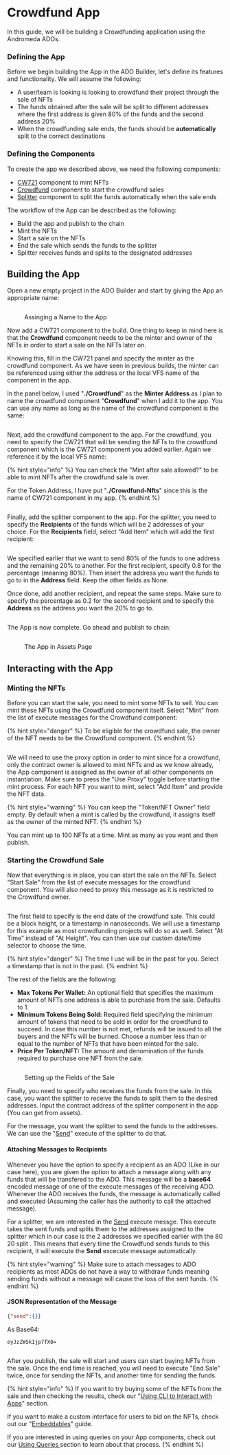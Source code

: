 # Crowdfund App

In this guide, we will be building a Crowdfunding application using the Andromeda ADOs.

### Defining the App

Before we begin building the App in the ADO Builder, let's define its features and functionality. We will assume the following:

* A user/team is looking is looking to crowdfund their project through the sale of NFTs
* The funds obtained after the sale will be split to different addresses where the first address is given 80% of the funds and the second address 20%
* When the crowdfunding sale ends, the funds should be **automatically** split to the correct destinations

### Defining the Components

To create the app we described above, we need the following components:

* [CW721](https://docs.andromedaprotocol.io/andromeda/andromeda-digital-objects/marketplace) component to mint NFTs
* [Crowdfund](https://docs.andromedaprotocol.io/andromeda/andromeda-digital-objects/crowdfund) component to start the crowdfund sales
* [Splitter](https://docs.andromedaprotocol.io/andromeda/andromeda-digital-objects/splitter) component to split the funds automatically when the sale ends

The workflow of the App can be described as the following:&#x20;

* Build the app and publish to the chain
* Mint the NFTs&#x20;
* Start a sale on the NFTs
* End the sale which sends the funds to the splitter
* Splitter receives funds and splits to the designated addresses

## Building the App

Open a new empty project in the ADO Builder and start by giving the App an appropriate name:

<figure><img src="../../.gitbook/assets/Screen Shot 2024-03-16 at 5.34.36 PM.png" alt=""><figcaption><p>Assinging a Name to the App</p></figcaption></figure>

Now add a CW721 component to the build. One thing to keep in mind here is that the **Crowdfund** component needs to be the minter and owner of the NFTs in order to start a sale on the NFTs later on.&#x20;

Knowing this, fill in the CW721 panel and specify the minter as the crowdfund component. As we have seen in previous builds, the minter can be referenced using either the address or the local VFS name of the component in the app.&#x20;

In the panel below, I used "**./Crowdfund**" as the **Minter Address** as I plan to name the crowdfund component "**Crowdfund**" when I add it to the app. You can use any name as long as the name of the crowdfund component is the same:

<figure><img src="../../.gitbook/assets/Screen Shot 2024-03-16 at 5.37.57 PM.png" alt=""><figcaption></figcaption></figure>

Next, add the crowdfund component to the app. For the crowdfund, you need to specify the CW721 that will be sending the NFTs to the crowdfund component which is the CW721 component you added earlier. Again we reference it by the local VFS name:&#x20;

{% hint style="info" %}
You can check the "Mint after sale allowed?" to be able to mint NFTs after the crowdfund sale is over.

For the Token Address, I have put "**./Crowdfund-Nfts**" since this is the name of CW721 component in my app.&#x20;
{% endhint %}

<figure><img src="../../.gitbook/assets/Screen Shot 2024-03-16 at 5.39.50 PM.png" alt=""><figcaption></figcaption></figure>

Finally, add the splitter component to the app. For the splitter, you need to specify the **Recipients** of the funds which will be 2 addresses of your choice. For the **Recipients** field, select "Add Item" which will add the first recipient:

<figure><img src="../../.gitbook/assets/Screen Shot 2024-03-16 at 5.51.04 PM.png" alt=""><figcaption></figcaption></figure>

We specified earlier that we want to send 80% of the funds to one address and the remaining 20% to another. For the first recipient, specify 0.8 for the percentage (meaning 80%). Then insert the address you want the funds to go to in the **Address** field. Keep the other fields as None.

Once done, add another recipient, and repeat the same steps. Make sure to specify the percentage as 0.2 for the second recipient and to specify the **Address** as the address you want the 20% to go to.

<figure><img src="../../.gitbook/assets/Screen Shot 2024-03-16 at 5.51.49 PM.png" alt=""><figcaption></figcaption></figure>

The App is now complete. Go ahead and publish to chain:

<figure><img src="../../.gitbook/assets/Screen Shot 2024-03-16 at 5.53.11 PM.png" alt=""><figcaption><p>The App in Assets Page</p></figcaption></figure>

## Interacting with the App

### Minting the NFTs

Before you can start the sale, you need to mint some NFTs to sell. You can mint these NFTs using the Crowdfund component itself. Select "Mint" from the list of execute messages for the Crowdfund component:

{% hint style="danger" %}
To be eligible for the crowdfund sale, the owner of the NFT needs to be the Crowdfund component.&#x20;
{% endhint %}

<figure><img src="../../.gitbook/assets/Screen Shot 2024-03-16 at 5.56.32 PM.png" alt=""><figcaption></figcaption></figure>

We will need to use the proxy option in order to mint since for a crowdfund, only the contract owner is allowed to mint NFTs and as we know already, the App component is assigned as the owner of all other components on instantiation. Make sure to press the "Use Proxy" toggle before starting the mint process. For each NFT you want to mint, select "Add Item" and provide the NFT data.

{% hint style="warning" %}
You can keep the "Token/NFT Owner" field empty. By default when a mint is called by the crowdfund, it assigns itself as the owner of the minted NFT.&#x20;
{% endhint %}

You can mint up to 100 NFTs at a time. Mint as many as you want and then publish.

### Starting the Crowdfund Sale

Now that everything is in place, you can start the sale on the NFTs. Select "Start Sale" from the list of execute messages for the crowdfund component. You will also need to proxy this message as it is restricted to the Crowdfund owner.

<figure><img src="../../.gitbook/assets/Screen Shot 2024-03-16 at 6.00.15 PM.png" alt=""><figcaption></figcaption></figure>

The first field to specify is the end date of the crowdfund sale. This could be a block height, or a timestamp in nanoseconds. We will use a timestamp for this example as most crowdfunding projects will do so as well. Select "At Time" instead of "At Height". You can then use our custom date/time selector to choose the time.

{% hint style="danger" %}
The time I use will be in the past for you. Select a timestamp that is not in the past.
{% endhint %}

The rest of the fields are the following:

* **Max Tokens Per Wallet:** An optional field that specifies the maximum amount of NFTs one address is able to purchase from the sale. Defaults to 1.&#x20;
* **Minimum Tokens Being Sold:** Required field specifying the minimum amount of tokens that need to be sold in order for the crowdfund to succeed. In case this number is not met, refunds will be issued to all the buyers and the NFTs will be burned. Choose a number less than or equal to the number of NFTs that have been minted for the sale.
* **Price Per Token/NFT:** The amount and denomination of the funds required to purchase one NFT from the sale.

<figure><img src="../../.gitbook/assets/Screen Shot 2024-03-16 at 6.01.55 PM.png" alt=""><figcaption><p>Setting up the Fields of the Sale</p></figcaption></figure>

Finally, you need to specify who receives the funds from the sale. In this case, you want the splitter to receive the funds to split them to the desired addresses. Input the contract address of the splitter component in the app (You can get from assets).&#x20;

For the message, you want the splitter to send the funds to the addresses. We can use the "[Send](https://docs.andromedaprotocol.io/andromeda/andromeda-digital-objects/splitter#send)" execute of the splitter to do that.&#x20;

#### Attaching Messages to Recipients

Whenever you have the option to specify a recipient as an ADO (Like in our case here), you are given the option to attach a message along with any funds that will be transfered to the ADO. This message will be a **base64** encoded message of one of the execute messages of the receiving ADO. Whenever the ADO receives the funds, the message is automatically called and executed (Assuming the caller has the authority to call the attached message). &#x20;

For a splitter, we are interested in the [Send](https://docs.andromedaprotocol.io/andromeda/andromeda-digital-objects/splitter#send) execute messge. This execute takes the sent funds and splits them to the addresses assigned to the splitter which in our case is the 2 addresses we specified earlier with the 80 20 split . This means that every time the Crowdfund sends funds to this recipient, it will execute the **Send** excecute message automatically.

{% hint style="warning" %}
Make sure to attach messages to ADO recipients as most ADOs do not have a way to withdraw funds meaning sending funds without a message will cause the loss of the sent funds.&#x20;
{% endhint %}

#### JSON Representation of the Message

```json
{"send":{}}
```

As Base64:

```
eyJzZW5kIjp7fX0=
```

<figure><img src="../../.gitbook/assets/Screen Shot 2024-03-16 at 6.07.47 PM.png" alt=""><figcaption></figcaption></figure>

After you publish, the sale will start and users can start buying NFTs from the sale. Once the end time is reached, you will need to execute "End Sale" twice, once for sending the NFTs, and another time for sending the funds.&#x20;

{% hint style="info" %}
If you want to try buying some of the NFTs from the sale and then checking the results, check our "[Using CLI to Interact with Apps](../using-cli-to-interact-with-apps.md)" section.

If you want to make a custom interface for users to bid on the NFTs, check out our "[Embeddables](../embeddables.md)" guide.

If you are interested in using queries on your App components, check out our [Using Queries ](../using-queries.md)section to learn about that process.
{% endhint %}
